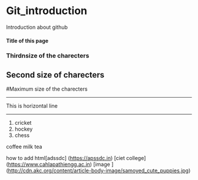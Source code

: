 # Git_introduction
Introduction about github
#### Title of this page
### Thirdnsize of the charecters
## Second size of charecters
#Maximum size of the charecters

*** 
This is horizontal line
***
1. cricket
2. hockey
3. chess

 coffee
 milk
 tea

 how to add html[adssdc] (https://apssdc.in)
 [ciet college] (https://www.cahlapathiengg.ac.in)
 [image ] (http://cdn.akc.org/content/article-body-image/samoyed_cute_puppies.jpg)
 
